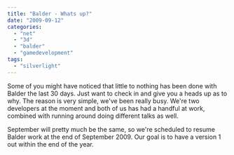 ```yaml
---
title: "Balder - Whats up?"
date: "2009-09-12"
categories: 
  - "net"
  - "3d"
  - "balder"
  - "gamedevelopment"
tags: 
  - "silverlight"
---
```


Some of you might have noticed that little to nothing has been done with Balder the last 30 days. Just want to check in and give you a heads up as to why. The reason is very simple, we've been really busy. We're two developers at the moment and both of us has had a handful at work, combined with running around doing different talks as well. 

September will pretty much be the same, so we're scheduled to resume Balder work at the end of September 2009. Our goal is to have a version 1 out within the end of the year.
